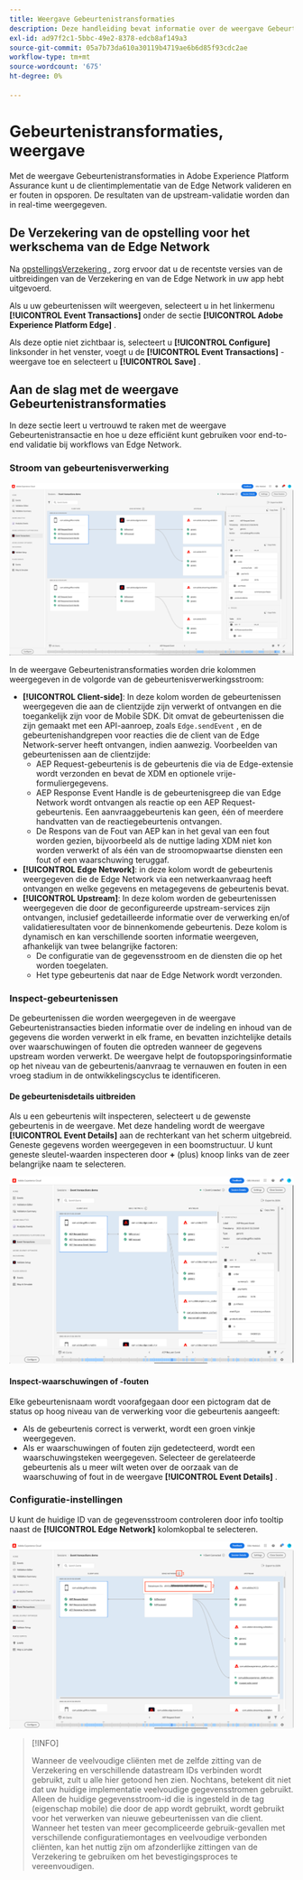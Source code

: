 ```yaml
---
title: Weergave Gebeurtenistransformaties
description: Deze handleiding bevat informatie over de weergave Gebeurtenistransacties in Adobe Experience Platform Assurance.
exl-id: ad97f2c1-5bbc-49e2-8378-edcb8af149a3
source-git-commit: 05a7b73da610a30119b4719ae6b6d85f93cdc2ae
workflow-type: tm+mt
source-wordcount: '675'
ht-degree: 0%

---
```


# Gebeurtenistransformaties, weergave

Met de weergave Gebeurtenistransformaties in Adobe Experience Platform Assurance kunt u de clientimplementatie van de Edge Network valideren en er fouten in opsporen. De resultaten van de upstream-validatie worden dan in real-time weergegeven.

## De Verzekering van de opstelling voor het werkschema van de Edge Network

Na [ opstellingsVerzekering ](../tutorials/implement-assurance.md), zorg ervoor dat u de recentste versies van de uitbreidingen van de Verzekering en van de Edge Network in uw app hebt uitgevoerd.

Als u uw gebeurtenissen wilt weergeven, selecteert u in het linkermenu **[!UICONTROL Event Transactions]** onder de sectie **[!UICONTROL Adobe Experience Platform Edge]** .

Als deze optie niet zichtbaar is, selecteert u **[!UICONTROL Configure]** linksonder in het venster, voegt u de **[!UICONTROL Event Transactions]** -weergave toe en selecteert u **[!UICONTROL Save]** .

## Aan de slag met de weergave Gebeurtenistransformaties

In deze sectie leert u vertrouwd te raken met de weergave Gebeurtenistransactie en hoe u deze efficiënt kunt gebruiken voor end-to-end validatie bij workflows van Edge Network.

### Stroom van gebeurtenisverwerking

![ de transactiemening van de Gebeurtenis ](./images/event-transactions/event-transactions-view.png)

In de weergave Gebeurtenistransformaties worden drie kolommen weergegeven in de volgorde van de gebeurtenisverwerkingsstroom:

- **[!UICONTROL Client-side]**: In deze kolom worden de gebeurtenissen weergegeven die aan de clientzijde zijn verwerkt of ontvangen en die toegankelijk zijn voor de Mobile SDK. Dit omvat de gebeurtenissen die zijn gemaakt met een API-aanroep, zoals `Edge.sendEvent` , en de gebeurtenishandgrepen voor reacties die de client van de Edge Network-server heeft ontvangen, indien aanwezig. Voorbeelden van gebeurtenissen aan de clientzijde:
   - AEP Request-gebeurtenis is de gebeurtenis die via de Edge-extensie wordt verzonden en bevat de XDM en optionele vrije-formuliergegevens.
   - AEP Response Event Handle is de gebeurtenisgreep die van Edge Network wordt ontvangen als reactie op een AEP Request-gebeurtenis. Een aanvraaggebeurtenis kan geen, één of meerdere handvatten van de reactiegebeurtenis ontvangen.
   - De Respons van de Fout van AEP kan in het geval van een fout worden gezien, bijvoorbeeld als de nuttige lading XDM niet kon worden verwerkt of als één van de stroomopwaartse diensten een fout of een waarschuwing teruggaf.
- **[!UICONTROL Edge Network]**: in deze kolom wordt de gebeurtenis weergegeven die de Edge Network via een netwerkaanvraag heeft ontvangen en welke gegevens en metagegevens de gebeurtenis bevat.
- **[!UICONTROL Upstream]**: In deze kolom worden de gebeurtenissen weergegeven die door de geconfigureerde upstream-services zijn ontvangen, inclusief gedetailleerde informatie over de verwerking en/of validatieresultaten voor de binnenkomende gebeurtenis.
Deze kolom is dynamisch en kan verschillende soorten informatie weergeven, afhankelijk van twee belangrijke factoren:
   - De configuratie van de gegevensstroom en de diensten die op het worden toegelaten.
   - Het type gebeurtenis dat naar de Edge Network wordt verzonden.

### Inspect-gebeurtenissen

De gebeurtenissen die worden weergegeven in de weergave Gebeurtenistransacties bieden informatie over de indeling en inhoud van de gegevens die worden verwerkt in elk frame, en bevatten inzichtelijke details over waarschuwingen of fouten die optreden wanneer de gegevens upstream worden verwerkt. De weergave helpt de foutopsporingsinformatie op het niveau van de gebeurtenis/aanvraag te vernauwen en fouten in een vroeg stadium in de ontwikkelingscyclus te identificeren.

#### De gebeurtenisdetails uitbreiden

Als u een gebeurtenis wilt inspecteren, selecteert u de gewenste gebeurtenis in de weergave. Met deze handeling wordt de weergave **[!UICONTROL Event Details]** aan de rechterkant van het scherm uitgebreid.
Geneste gegevens worden weergegeven in een boomstructuur. U kunt geneste sleutel-waarden inspecteren door **+** (plus) knoop links van de zeer belangrijke naam te selecteren.

![ de details van de Gebeurtenis ](./images/event-transactions/event-details.png)

#### Inspect-waarschuwingen of -fouten

Elke gebeurtenisnaam wordt voorafgegaan door een pictogram dat de status op hoog niveau van de verwerking voor die gebeurtenis aangeeft:

- Als de gebeurtenis correct is verwerkt, wordt een groen vinkje weergegeven.
- Als er waarschuwingen of fouten zijn gedetecteerd, wordt een waarschuwingsteken weergegeven. Selecteer de gerelateerde gebeurtenis als u meer wilt weten over de oorzaak van de waarschuwing of fout in de weergave **[!UICONTROL Event Details]** .

### Configuratie-instellingen

U kunt de huidige ID van de gegevensstroom controleren door info tooltip naast de **[!UICONTROL Edge Network]** kolomkopbal te selecteren.

![ toon gegevensstroom identiteitskaart ](./images/event-transactions/show-datastream-id.png)

>[!INFO]
>
>Wanneer de veelvoudige cliënten met de zelfde zitting van de Verzekering en verschillende datastream IDs verbinden wordt gebruikt, zult u alle hier getoond hen zien. Nochtans, betekent dit niet dat uw huidige implementatie veelvoudige gegevensstromen gebruikt. Alleen de huidige gegevensstroom-id die is ingesteld in de tag (eigenschap mobile) die door de app wordt gebruikt, wordt gebruikt voor het verwerken van nieuwe gebeurtenissen van die client. Wanneer het testen van meer gecompliceerde gebruik-gevallen met verschillende configuratiemontages en veelvoudige verbonden cliënten, kan het nuttig zijn om afzonderlijke zittingen van de Verzekering te gebruiken om het bevestigingsproces te vereenvoudigen.
